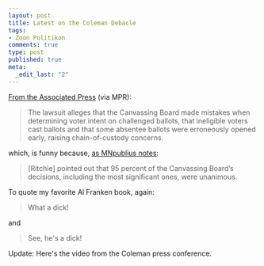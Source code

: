 ```yaml
--- 
layout: post
title: Latest on the Coleman Debacle
tags: 
- Zoon Politikon
comments: true
type: post
published: true
meta: 
  _edit_last: "2"
---
```

<a href="http://minnesota.publicradio.org/display/web/2009/01/06/coleman_statement/">From the Associated Press</a> (via MPR):
<blockquote>
<p class="regular">The lawsuit alleges that the Canvassing Board made mistakes when determining voter intent on challenged ballots, that ineligible voters cast ballots and that some absentee ballots were erroneously opened early, raising chain-of-custody concerns.</p>
</blockquote>
<p class="regular">which, is funny because, <a href="http://mnpublius.com/2009/01/we-have-a-winner-seriously-this-time/">as MNpublius notes</a>:</p>

<blockquote>[Ritchie] pointed out that 95 percent of the Canvassing Board’s decisions, including the most significant ones, were unanimous.</blockquote>
To quote my favorite Al Franken book, again:
<blockquote>What a dick!</blockquote>
and
<blockquote>See, he's a dick!</blockquote>
Update: Here's the video from the Coleman press conference.

<object width="425" height="344" data="http://www.youtube.com/v/kaEPPlalrbM&amp;hl=en&amp;fs=1" type="application/x-shockwave-flash"><param name="allowFullScreen" value="true" /><param name="allowscriptaccess" value="always" /><param name="src" value="http://www.youtube.com/v/kaEPPlalrbM&amp;hl=en&amp;fs=1" /><param name="allowfullscreen" value="true" /></object>
